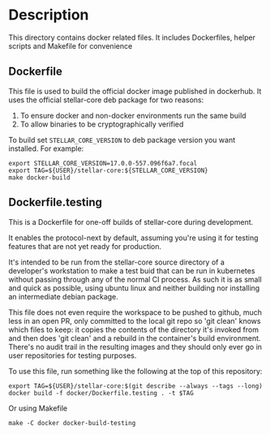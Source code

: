 # Description

This directory contains docker related files. It includes Dockerfiles,
helper scripts and Makefile for convenience

## Dockerfile

This file is used to build the official docker image published in dockerhub.
It uses the official stellar-core deb package for two reasons:
1. To ensure docker and non-docker environments run the same build
2. To allow binaries to be cryptographically verified

To build set `STELLAR_CORE_VERSION` to deb package version you want installed.
For example:
```
export STELLAR_CORE_VERSION=17.0.0-557.096f6a7.focal
export TAG=${USER}/stellar-core:${STELLAR_CORE_VERSION}
make docker-build
```

## Dockerfile.testing

This is a Dockerfile for one-off builds of stellar-core during development.

It enables the protocol-next by default, assuming you're using it for
testing features that are not yet ready for production.

It's intended to be run from the stellar-core source directory of a
developer's workstation to make a test buid that can be run in kubernetes
without passing through any of the normal CI process. As such it is as small
and quick as possible, using ubuntu linux and neither building nor installing
an intermediate debian package.

This file does not even require the workspace to be pushed to github, much
less in an open PR, only committed to the local git repo so 'git clean' knows
which files to keep: it copies the contents of the directory it's invoked from
and then does 'git clean' and a rebuild in the container's build environment.
There's no audit trail in the resulting images and they should only ever go in
user repositories for testing purposes.

To use this file, run something like the following at the top of this repository:
```
export TAG=${USER}/stellar-core:$(git describe --always --tags --long)
docker build -f docker/Dockerfile.testing . -t $TAG
```

Or using Makefile
```
make -C docker docker-build-testing
```
